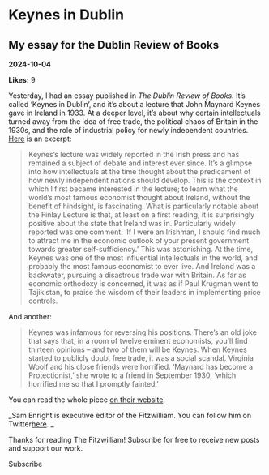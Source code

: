 # Keynes in Dublin

## My essay for the Dublin Review of Books

**2024-10-04**

**Likes:** 9

Yesterday, I had an essay published in _The Dublin Review of Books._ It’s called ‘Keynes in Dublin’, and it’s about a lecture that John Maynard Keynes gave in Ireland in 1933. At a deeper level, it’s about why certain intellectuals turned away from the idea of free trade, the political chaos of Britain in the 1930s, and the role of industrial policy for newly independent countries. [Here](https://drb.ie/articles/keynes-in-dublin/) is an excerpt: 

> Keynes’s lecture was widely reported in the Irish press and has remained a subject of debate and interest ever since. It’s a glimpse into how intellectuals at the time thought about the predicament of how newly independent nations should develop. This is the context in which I first became interested in the lecture; to learn what the world’s most famous economist thought about Ireland, without the benefit of hindsight, is fascinating. What is particularly notable about the Finlay Lecture is that, at least on a first reading, it is surprisingly positive about the state that Ireland was in. Particularly widely reported was one comment: ‘If I were an Irishman, I should find much to attract me in the economic outlook of your present government towards greater self-sufficiency.’ This was astonishing. At the time, Keynes was one of the most influential intellectuals in the world, and probably the most famous economist to ever live. And Ireland was a backwater, pursuing a disastrous trade war with Britain. As far as economic orthodoxy is concerned, it was as if Paul Krugman went to Tajikistan, to praise the wisdom of their leaders in implementing price controls.

And another:

> Keynes was infamous for reversing his positions. There’s an old joke that says that, in a room of twelve eminent economists, you’ll find thirteen opinions – and two of them will be Keynes. When Keynes started to publicly doubt free trade, it was a social scandal. Virginia Woolf and his close friends were horrified. ‘Maynard has become a Protectionist,’ she wrote to a friend in September 1930, ‘which horrified me so that I promptly fainted.’

You can read the whole piece [on their website](https://drb.ie/articles/keynes-in-dublin/).

 _Sam Enright is executive editor of the Fitzwilliam. You can follow him on Twitter[here](https://x.com/Sam__Enright). _

Thanks for reading The Fitzwilliam! Subscribe for free to receive new posts and support our work.

Subscribe
